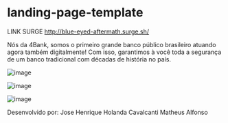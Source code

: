 # landing-page-template

LINK SURGE
http://blue-eyed-aftermath.surge.sh/

Nós da 4Bank, somos o primeiro grande banco público brasileiro atuando agora também digitalmente! Com isso, garantimos à você toda a segurança de um banco tradicional com décadas de história no país.


![image](https://user-images.githubusercontent.com/83794289/125055073-3f273500-e07d-11eb-9174-d988ef921e49.png)

![image](https://user-images.githubusercontent.com/83794289/125103013-4a488800-e0b2-11eb-857b-998ca0cb1dbc.png)


![image](https://user-images.githubusercontent.com/83794289/125055158-4d755100-e07d-11eb-9d9f-2d55680be8c0.png)

Desenvolvido por:
Jose Henrique Holanda Cavalcanti
Matheus Alfonso


